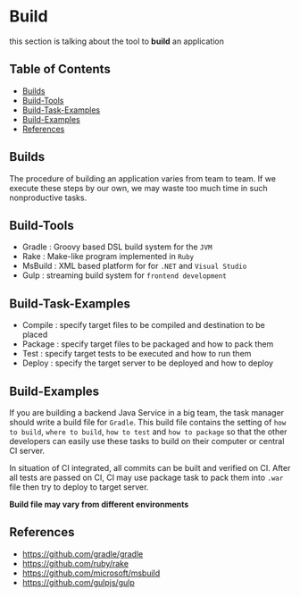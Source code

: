 # Build

this section is talking about the tool to **build** an application

## Table of Contents
- [Builds](#builds)
- [Build-Tools](#build-tools)
- [Build-Task-Examples](#build-task-examples)
- [Build-Examples](#build-examples)
- [References](#references)

## Builds
The procedure of building an application varies from team to team.
If we execute these steps by our own, we may waste too much time in such nonproductive tasks.

## Build-Tools
- Gradle : Groovy based DSL build system for the `JVM`
- Rake : Make-like program implemented in `Ruby`
- MsBuild : XML based platform for for `.NET` and `Visual Studio`
- Gulp : streaming build system for `frontend development`

## Build-Task-Examples
- Compile : specify target files to be compiled and destination to be placed
- Package : specify target files to be packaged and how to pack them
- Test : specify target tests to be executed and how to run them
- Deploy : specify the target server to be deployed and how to deploy

## Build-Examples
If you are building a backend Java Service in a big team, the task manager should write a build file for `Gradle`. This build file contains the setting of `how to build`, `where to build`, `how to test` and `how to package` so that the other developers can easily use these tasks to build on their computer or central CI server.

In situation of CI integrated, all commits can be built and verified on CI. After all tests are passed on CI, CI may use package task to pack them into `.war` file then try to deploy to target server.

**Build file may vary from different environments**

## References
- https://github.com/gradle/gradle
- https://github.com/ruby/rake
- https://github.com/microsoft/msbuild
- https://github.com/gulpjs/gulp
